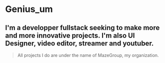 # Genius_um
## I'm a developper fullstack seeking to make more and more innovative projects. I'm also UI Designer, video editor, streamer and youtuber.
> All projects I do are under the name of MazeGroup, my organization.
